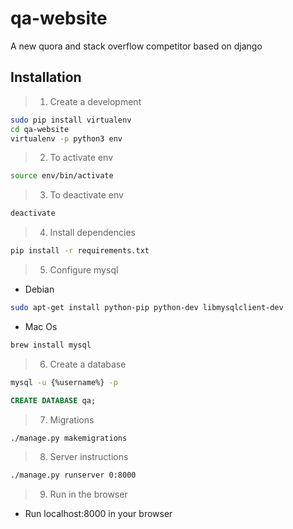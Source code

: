 # qa-website
A new quora and stack overflow competitor based on django


## Installation
> 1. Create a development 
```sh
sudo pip install virtualenv
cd qa-website
virtualenv -p python3 env
```
> 2. To activate env
```sh
source env/bin/activate
```
> 3. To deactivate env
```sh
deactivate
```
> 4. Install dependencies
```sh
pip install -r requirements.txt
```
> 5. Configure mysql

+ Debian
```sh
sudo apt-get install python-pip python-dev libmysqlclient-dev
```
+ Mac Os
```sh
brew install mysql
```
> 6. Create a database

```sh
mysql -u {%username%} -p
```

```sql
CREATE DATABASE qa;
```
> 7. Migrations
```sh
./manage.py makemigrations
```

> 8. Server instructions

```sh
./manage.py runserver 0:8000
```

> 9. Run in the browser
+ Run localhost:8000 in your browser 